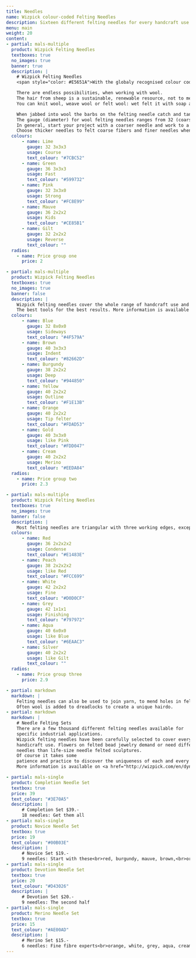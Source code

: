 ```yaml
---
title: Needles
name: Wizpick colour-coded Felting Needles
description: Sixteen different felting needles for every handcraft use. Try them all or order your favorites seperately. For fine fibres choose the Merino Set.
menu: main
weight: 20
content:
- partial: mals-multiple
  product: Wizpick Felting Needles
  textboxes: true
  no_images: true
  banner: true
  description: |
    # Wizpick Felting Needles
    <span style="color: #E5651A">With the globaly recognised colour code system</span>

    There are endless possibilities, when working with wool.
    The hair from sheep is a sustainable, renewable resource, not to mention it's ability to keep you warm and dry.
    You can knit wool, weave wool or felt wool: wet felt it with soap and water or dry felt it with a felting needle or combine both methods.

    When jabbed into wool the barbs on the felting needle catch and tangle the fibre sculpturing fine detail.
    The gauge (diameter) for wool felting needles ranges from 32 (coarse) to 42 (super fine).
    In general, start your project with a coarser needle and work to a finer needle for finishing.
    Choose thicker needles to felt coarse fibers and finer needles when working with finer fibers.
  colours:
      - name: Lime
        gauge: 32 3x3x3
        usage: Course
        text_colour: "#7CBC52"
      - name: Green
        gauge: 36 3x3x3
        usage: Fast
        text_colour: "#599732"
      - name: Pink
        gauge: 32 3x3x0
        usage: Strong
        text_colour: "#FC8E99"
      - name: Mauve
        gauge: 36 2x2x2
        usage: Kids
        text_colour: "#CE85B1"
      - name: Gilt
        gauge: 32 2x2x2
        usage: Reverse
        text_colour: ""
  radios:
    - name: Price group one
      price: 2

- partial: mals-multiple
  product: Wizpick Felting Needles
  textboxes: true
  no_images: true
  banner: false
  description: |
    Wizpick felting needles cover the whole range of handcraft use and will allow you to explore new techniques and ideas.
    The best tools for the best results. More information is available on <a href="http://wizpick.com/en/dynamic" target="_blank">www.wizpick.com</a>
  colours:
      - name: Blue
        gauge: 32 8x0x0
        usage: Sideways
        text_colour: "#4F579A"
      - name: Brown
        gauge: 40 3x3x3
        usage: Indent
        text_colour: "#82662D"
      - name: Burgundy
        gauge: 38 2x2x2
        usage: Deep
        text_colour: "#944850"
      - name: Yellow
        gauge: 40 2x2x2
        usage: Outline
        text_colour: "#F1E13B"
      - name: Orange
        gauge: 40 2x2x2
        usage: Tip felter
        text_colour: "#FDAD53"
      - name: Gold
        gauge: 40 3x3x0
        usage: like Pink
        text_colour: "#FDD047"
      - name: Cream
        gauge: 40 2x2x2
        usage: Merino
        text_colour: "#EEDA84"
  radios:
    - name: Price group two
      price: 2.3

- partial: mals-multiple
  product: Wizpick Felting Needles
  textboxes: true
  no_images: true
  banner: false
  description: |
    Most felting needles are triangular with three working edges, except Star Needles, which are a new innovation with four edges.
  colours:
      - name: Red
        gauge: 36 2x2x2x2
        usage: Condense
        text_colour: "#E1483E"
      - name: Peach
        gauge: 38 2x2x2x2
        usage: like Red
        text_colour: "#FCC699"
      - name: White
        gauge: 42 2x2x2
        usage: Fine
        text_colour: "#D0D0CF"
      - name: Grey
        gauge: 42 1x1x1
        usage: Finishing
        text_colour: "#797972"
      - name: Aqua
        gauge: 40 6x0x0
        usage: like Blue
        text_colour: "#6EAAC3"
      - name: Silver
        gauge: 40 2x2x2
        usage: like Gilt
        text_colour: ""
  radios:
    - name: Price group three
      price: 2.9

- partial: markdown
  markdown: |
    Felting needles can also be used to join yarn, to mend holes in felted or knitted fabric, for rooting doll hair or to start or maintain dreadlocks.
    Often wool is added to dreadlocks to create a unique hairdo.
- partial: markdown
  markdown: |
    # Needle Felting Sets
    There are a few thousand different felting needles available for
    specific industrial applications.
    Wizpick felting needles have been carefully selected to cover every
    handicraft use. Flowers on felted bead jewelry demand or need different
    needles than life-size needle felted sculptures.
    Of course it takes some
    patience and practice to discover the uniqueness of each and every needle.
    More information is available on <a href="http://wizpick.com/en/dynamic" target="_blank">www.wizpick.com</a>

- partial: mals-single
  product: Completion Needle Set
  textbox: true
  price: 39
  text_colour: "#3E70A5"
  description: |
      # Completion Set $39.-
      18 needles: Get them all
- partial: mals-single
  product: Novice Needle Set
  textbox: true
  price: 19
  text_colour: "#00B03E"
  description: |
      # Novice Set $19.-
      9 needles: Start with these<br>red, burgundy, mauve, brown,<br>orange, yellow, cream, blue, gilt
- partial: mals-single
  product: Devotion Needle Set
  textbox: true
  price: 20
  text_colour: "#D43026"
  description: |
      # Devotion Set $20.-
      9 needles: The second half
- partial: mals-single
  product: Merino Needle Set
  textbox: true
  price: 15
  text_colour: "#AE00AD"
  description: |
      # Merino Set $15.-
      6 needles: Fine fibre experts<br>orange, white, grey, aqua, cream, silver
---
```

